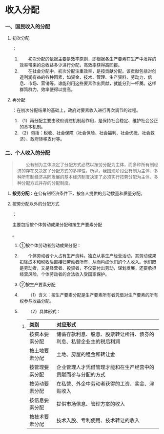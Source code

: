 # 收入分配[](https://sakib.hidns.co/常识判断/经济篇/收入分配.html#收入分配)

 

### 一、国民收入的分配[](https://sakib.hidns.co/常识判断/经济篇/收入分配.html#一、国民收入的分配)

1. 初次分配

   ：

   1.   初次分配的依据主要是效率原则，即根据各生产要素在生产中发挥的效率带来的总收益多少进行分配，高效率获得高回报。
   2.   在社会分配中，初次分配注重效率，是按贡献分配。该贡献包括对创造利润有益的各种因素，如资金、技术、管理、生产资料、劳动力、信息、市场、营销等。谁能利用这些要素作出贡献，就能分到一杯羹。这样群策群力，效率便得以提高。

2. 再分配

   ：在初次分配结果的基础上，政府对要素收入进行再次调节的过程。

   1. （1）再分配主要由政府调控机制起作用，是保持社会稳定、维护社会公正的基本机制。
   2. （2）包括：税收、社会保障（社会保险、社会福利、社会优抚、社会救济）、政府转移支付等。

### 二、个人收入的分配[](https://sakib.hidns.co/常识判断/经济篇/收入分配.html#二、个人收入的分配)

>   公有制为主体决定了分配方式必然以按劳分配为主体，而多种所有制经济的存在又决定了分配方式的多样性，所以，我国现阶段公有制为主体、多种所有制经济共同发展的基本经济制度决定了必须实行按劳分配为主体、多种分配方式并存的分配制度。

1. **按劳分配**：在公有制经济条件下，按各人提供的劳动数量和质量分配。

2. 按劳分配以外的分配方式

   ：

   主要包括按个体劳动成果分配和按生产要素分配

   。

   1. ①按个体劳动者劳动成果分配：

   2.   个体劳动者个人占有生产资料，独立从事生产经营活动，其劳动成果扣除成本和税收后直接归劳动者所有，从而构成他们的个人收入。他们既是劳动者，又是经营者、投资者，不仅要付出劳动，谋划发展，还要承担经营风险，个体劳动者的合法收入受国家保护。

   3. ②按生产要素分配

   4.   （1）含义：按生产要素分配是生产要素所有者凭借对生产要素的所有权参与收益分配。

   5.   （2）具体形式：

      1. | 类别           | 对应形式                                                     |
         | :------------- | :----------------------------------------------------------- |
         | 按资本要素分配 | 储蓄存款利息、股息、股票转让所得、债券的利息、私营企业主的税后利润 |
         | 按土地要素分配 | 土地、房屋的租金和转让金                                     |
         | 按管理要素分配 | 企业管理人才凭借管理才能和在生产经营中的贡献而参与分配的方式 |
         | 按劳动要素分配 | 在私营、外企中劳动者获得的工资、奖金、津贴收入               |
         | 按信息要素分配 | 提供市场信息、管理方案的收入                                 |
         | 按技术要素分配 | 技术入股、专利使用、技术转让的收入                           |

